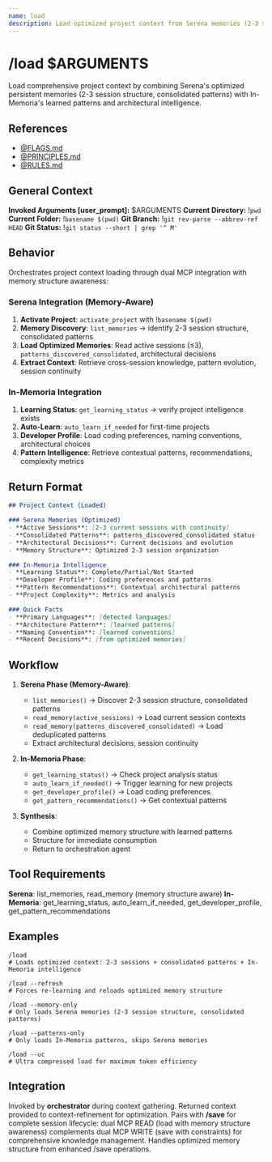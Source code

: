 ```yaml
---
name: load
description: Load optimized project context from Serena memories (2-3 session structure) and In-Memoria pattern intelligence
---
```


# /load $ARGUMENTS

Load comprehensive project context by combining Serena's optimized persistent memories (2-3 session structure, consolidated patterns) with In-Memoria's learned patterns and architectural intelligence.

## References
- [@FLAGS.md](../FLAGS.md)
- [@PRINCIPLES.md](../PRINCIPLES.md)
- [@RULES.md](../RULES.md)

## General Context
**Invoked Arguments [user_prompt]:** $ARGUMENTS
**Current Directory:** !`pwd`
**Current Folder:** !`basename $(pwd)`
**Git Branch:** !`git rev-parse --abbrev-ref HEAD`
**Git Status:**
!`git status --short | grep '^ M'`

## Behavior

Orchestrates project context loading through dual MCP integration with memory structure awareness:

### Serena Integration (Memory-Aware)
1. **Activate Project**: `activate_project` with !`basename $(pwd)`
2. **Memory Discovery**: `list_memories` → identify 2-3 session structure, consolidated patterns
3. **Load Optimized Memories**: Read active sessions (≤3), `patterns_discovered_consolidated`, architectural decisions
4. **Extract Context**: Retrieve cross-session knowledge, pattern evolution, session continuity

### In-Memoria Integration
1. **Learning Status**: `get_learning_status` → verify project intelligence exists
2. **Auto-Learn**: `auto_learn_if_needed` for first-time projects
3. **Developer Profile**: Load coding preferences, naming conventions, architectural choices
4. **Pattern Intelligence**: Retrieve contextual patterns, recommendations, complexity metrics

## Return Format

```markdown
## Project Context (Loaded)

### Serena Memories (Optimized)
- **Active Sessions**: [2-3 current sessions with continuity]
- **Consolidated Patterns**: patterns_discovered_consolidated status
- **Architectural Decisions**: Current decisions and evolution
- **Memory Structure**: Optimized 2-3 session organization

### In-Memoria Intelligence
- **Learning Status**: Complete/Partial/Not Started
- **Developer Profile**: Coding preferences and patterns
- **Pattern Recommendations**: Contextual architectural patterns
- **Project Complexity**: Metrics and analysis

### Quick Facts
- **Primary Languages**: [detected languages]
- **Architecture Pattern**: [learned patterns]
- **Naming Convention**: [learned conventions]
- **Recent Decisions**: [from optimized memories]
```

## Workflow

1. **Serena Phase (Memory-Aware)**:
   - `list_memories()` → Discover 2-3 session structure, consolidated patterns
   - `read_memory(active_sessions)` → Load current session contexts
   - `read_memory(patterns_discovered_consolidated)` → Load deduplicated patterns
   - Extract architectural decisions, session continuity

2. **In-Memoria Phase**:
   - `get_learning_status()` → Check project analysis status
   - `auto_learn_if_needed()` → Trigger learning for new projects
   - `get_developer_profile()` → Load coding preferences
   - `get_pattern_recommendations()` → Get contextual patterns

3. **Synthesis**:
   - Combine optimized memory structure with learned patterns
   - Structure for immediate consumption
   - Return to orchestration agent

## Tool Requirements

**Serena**: list_memories, read_memory (memory structure aware)
**In-Memoria**: get_learning_status, auto_learn_if_needed, get_developer_profile, get_pattern_recommendations

## Examples

```
/load
# Loads optimized context: 2-3 sessions + consolidated patterns + In-Memoria intelligence

/load --refresh
# Forces re-learning and reloads optimized memory structure

/load --memory-only
# Only loads Serena memories (2-3 session structure, consolidated patterns)

/load --patterns-only
# Only loads In-Memoria patterns, skips Serena memories

/load --uc
# Ultra compressed load for maximum token efficiency
```

## Integration

Invoked by **orchestrator** during context gathering. Returned context provided to context-refinement for optimization. Pairs with **/save** for complete session lifecycle: dual MCP READ (load with memory structure awareness) complements dual MCP WRITE (save with constraints) for comprehensive knowledge management. Handles optimized memory structure from enhanced /save operations.
